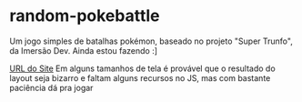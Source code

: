 # random-pokebattle
Um jogo simples de batalhas pokémon, baseado no projeto "Super Trunfo", da Imersão Dev.
Ainda estou fazendo :]

[URL do Site](https://luizhf42.github.io/random-pokebattle/)
Em alguns tamanhos de tela é provável que o resultado do layout seja bizarro e faltam alguns recursos no JS, mas com bastante paciência dá pra jogar

